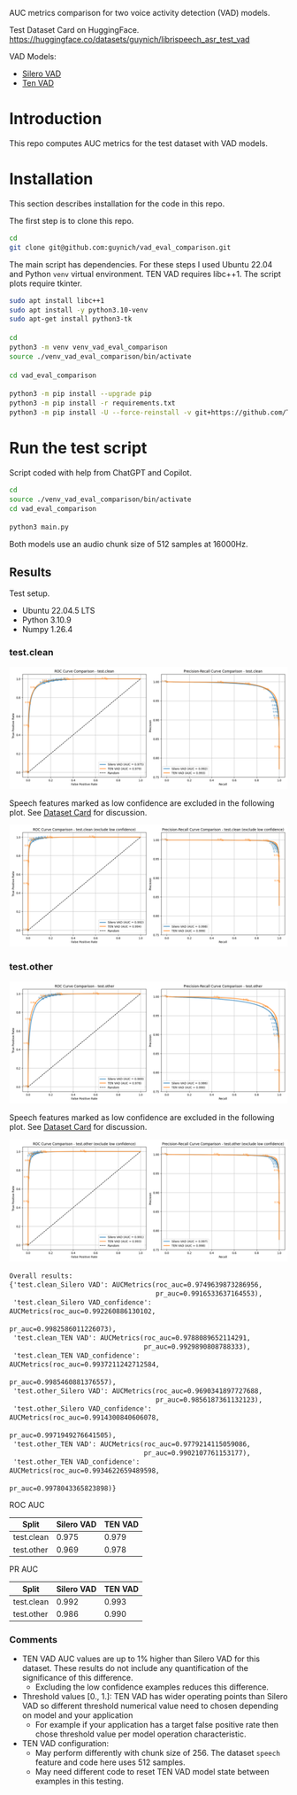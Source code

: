 AUC metrics comparison for two voice activity detection (VAD) models.

Test Dataset Card on HuggingFace.
https://huggingface.co/datasets/guynich/librispeech_asr_test_vad

VAD Models:
- [Silero VAD](https://github.com/snakers4/silero-vad)
- [Ten VAD](https://github.com/TEN-framework/ten-vad)

# Introduction

This repo computes AUC metrics for the test dataset with VAD models.

# Installation

This section describes installation for the code in this repo.

The first step is to clone this repo.
```sh
cd
git clone git@github.com:guynich/vad_eval_comparison.git
```

The main script has dependencies.  For these steps I used Ubuntu 22.04 and
Python `venv` virtual environment.  TEN VAD requires libc++1.  The script plots
require tkinter.
```sh
sudo apt install libc++1
sudo apt install -y python3.10-venv
sudo apt-get install python3-tk

cd
python3 -m venv venv_vad_eval_comparison
source ./venv_vad_eval_comparison/bin/activate

cd vad_eval_comparison

python3 -m pip install --upgrade pip
python3 -m pip install -r requirements.txt
python3 -m pip install -U --force-reinstall -v git+https://github.com/TEN-framework/ten-vad.git
```

# Run the test script

Script coded with help from ChatGPT and Copilot.

```sh
cd
source ./venv_vad_eval_comparison/bin/activate
cd vad_eval_comparison

python3 main.py
```

Both models use an audio chunk size of 512 samples at 16000Hz.

## Results

Test setup.
* Ubuntu 22.04.5 LTS
* Python 3.10.9
* Numpy 1.26.4

### test.clean

<img src="images/ROC_test_clean.png" alt="AUC plots for test.clean"/>

Speech features marked as low confidence are excluded in the following plot.  See
[Dataset Card](https://huggingface.co/datasets/guynich/librispeech_asr_test_vad)
for discussion.

<img src="images/ROC_test_clean_exclude_low_confidence.png" alt="AUC plots for test.clean excluding zero confidence data"/>

### test.other

<img src="images/ROC_test_other.png" alt="AUC plots for test.clean"/>

Speech features marked as low confidence are excluded in the following plot.  See
[Dataset Card](https://huggingface.co/datasets/guynich/librispeech_asr_test_vad)
for discussion.

<img src="images/ROC_test_other_exclude_low_confidence.png" alt="AUC plots for test.clean excluding zero confidence data"/>

```
Overall results:
{'test.clean_Silero VAD': AUCMetrics(roc_auc=0.9749639873286956,
                                     pr_auc=0.9916533637164553),
 'test.clean_Silero VAD_confidence': AUCMetrics(roc_auc=0.992260886130102,
                                                pr_auc=0.9982586011226073),
 'test.clean_TEN VAD': AUCMetrics(roc_auc=0.9788089652114291,
                                  pr_auc=0.9929890808788333),
 'test.clean_TEN VAD_confidence': AUCMetrics(roc_auc=0.9937211242712584,
                                             pr_auc=0.9985460881376557),
 'test.other_Silero VAD': AUCMetrics(roc_auc=0.9690341897727688,
                                     pr_auc=0.9856187361132123),
 'test.other_Silero VAD_confidence': AUCMetrics(roc_auc=0.9914300840606078,
                                                pr_auc=0.9971949276641505),
 'test.other_TEN VAD': AUCMetrics(roc_auc=0.9779214115059086,
                                  pr_auc=0.9902107761153177),
 'test.other_TEN VAD_confidence': AUCMetrics(roc_auc=0.9934622659489598,
                                             pr_auc=0.9978043365823898)}
```

ROC AUC

| Split       | Silero VAD | TEN VAD |
| ----------- | ---------- | ------- |
| test.clean  | 0.975      | 0.979   |
| test.other  | 0.969      | 0.978   |

PR AUC

| Split       | Silero VAD | TEN VAD |
| ----------- | ---------- | ------- |
| test.clean  | 0.992      | 0.993   |
| test.other  | 0.986      | 0.990   |


### Comments

* TEN VAD AUC values are up to 1% higher than Silero VAD for this dataset.  These results do not include any quantification of the significance of this difference.
  * Excluding the low confidence examples reduces this difference.
* Threshold values [0., 1.]: TEN VAD has wider operating points than Silero VAD so different threshold numerical value need to chosen depending on model and your application
  * For example if your application has a target false positive rate then chose threshold value per model operation characteristic.
* TEN VAD configuration:
  * May perform differently with chunk size of 256.  The dataset `speech` feature and code here uses 512 samples.
  * May need different code to reset TEN VAD model state between examples in this testing.
